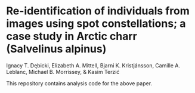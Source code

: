 # Re-identification of individuals from images using spot constellations; a case study in Arctic charr (Salvelinus alpinus)
Ignacy T. Dębicki, Elizabeth A. Mittell, Bjarni K. Kristjánsson, Camille A. Leblanc, Michael B. Morrissey, & Kasim Terzić

This repository contains analysis code for the above paper.
